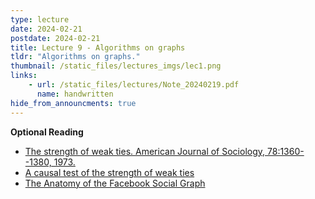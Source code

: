 ```yaml
---
type: lecture
date: 2024-02-21
postdate: 2024-02-21
title: Lecture 9 - Algorithms on graphs
tldr: "Algorithms on graphs."
thumbnail: /static_files/lectures_imgs/lec1.png
links:
    - url: /static_files/lectures/Note_20240219.pdf
      name: handwritten
hide_from_announcments: true
---
```


**Optional Reading**
 - [The strength of weak ties. American Journal of Sociology, 78:1360--1380, 1973.](http://web.stanford.edu/group/scspi/_media/pdf/Reference%20Media/Granovetter_1973_Social%20Networks.pdf)
 - [A causal test of the strength of weak ties](https://www.science.org/doi/full/10.1126/science.abl4476?casa_token=lZgCo7f1LpUAAAAA%3AWpsvOtK6G-ZKmqsf5EJHHhlsPoiRpruQ9tKlp4kFi0jVSvxD0YJJymMY_0M2C3lVmjiAdAsyumq9jw)
 - [The Anatomy of the Facebook Social Graph](https://arxiv.org/pdf/1111.4503.pdf)